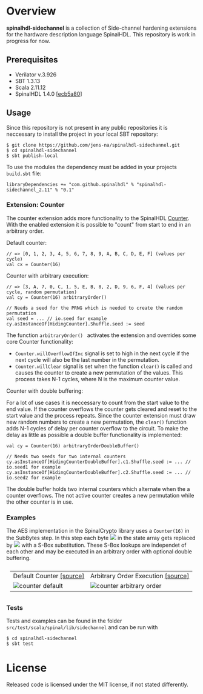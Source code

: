 # Overview

**spinalhdl-sidechannel** is a collection of Side-channel hardening extensions for the hardware description language SpinalHDL. This repository is work in progress for now.

## Prerequisites
- Verilator v.3.926
- SBT 1.3.13
- Scala 2.11.12
- SpinalHDL 1.4.0 [[ecb5a80](https://github.com/SpinalHDL/SpinalHDL/releases/tag/v1.4.0)]

## Usage
Since this repository is not present in any public repositories it is neccessary to install the project in your local SBT repository:
```
$ git clone https://github.com/jens-na/spinalhdl-sidechannel.git
$ cd spinalhdl-sidechannel
$ sbt publish-local
```
To use the modules the dependency must be added in your projects `build.sbt` file:
```
libraryDependencies += "com.github.spinalhdl" % "spinalhdl-sidechannel_2.11" % "0.1"
```

### Extension: Counter
The counter extension adds more functionality to the SpinalHDL [Counter](https://spinalhdl.github.io/SpinalDoc-RTD/SpinalHDL/Examples/Simple%20ones/counter_with_clear.html?highlight=counter). With the enabled extension it is possible to "count" from start to end in an arbitrary order. 

Default counter:
```
// => [0, 1, 2, 3, 4, 5, 6, 7, 8, 9, A, B, C, D, E, F] (values per cycle)
val cx = Counter(16) 
```
Counter with arbitrary execution:
```
// => [3, A, 7, 0, C, 1, 5, E, B, 8, 2, D, 9, 6, F, 4] (values per cycle, random permutation)
val cy = Counter(16) arbitraryOrder() 

// Needs a seed for the PRNG which is needed to create the random permutation
val seed = ... // io.seed for example
cy.asInstanceOf[HidingCounter].Shuffle.seed := seed
```
The function `arbitraryOrder() ` activates the extension and overrides some core Counter functionality:
- `Counter.willOverflowIfInc` signal is set to high in the next cycle if the next cycle will also be the last number in the permutation.
- `Counter.willClear` signal is set when the function `clear()` is called and causes the counter to create a new permutation of the values. This process takes N-1 cycles, where N is the maximum counter value.

Counter with double buffering:

For a lot of use cases it is neccessary to count from the start value to the end value. If the counter overflows the counter gets cleared and reset to the start value and the process repeats. Since the counter extension must draw new random numbers to create a new permutation, the `clear()` function adds N-1 cycles of delay per counter overflow to the circuit. To make the delay as little as possible a double buffer functionality is implemented:

```
val cy = Counter(16) arbitraryOrderDoubleBuffer()

// Needs two seeds for two internal counters
cy.asInstanceOf[HidingCounterDoubleBuffer].c1.Shuffle.seed := ... // io.seed1 for example
cy.asInstanceOf[HidingCounterDoubleBuffer].c2.Shuffle.seed := ... // io.seed2 for example
```
The double buffer holds two internal counters which alternate when the a counter overflows. The not active counter creates a new permutation while the other counter is in use.

### Examples
The AES implementation in the SpinalCrypto library uses a `Counter(16)` in the SubBytes step. In this step each byte <img src="https://render.githubusercontent.com/render/math?math=a_{i,j}"> in the state array gets replaced by <img src="https://render.githubusercontent.com/render/math?math=S(a_{i,j})"> with a S-Box substitution. These S-Box lookups are independet of each other and may be executed in an arbitrary order with optional double buffering.
<table style="padding:10px">
  <tr>
    <td>Default Counter <a href="https://github.com/SpinalHDL/SpinalCrypto/blob/master/crypto/src/main/scala/spinal/crypto/symmetric/aes/AESCore_Std.scala#L278-L294">[source]</a></td>
    <td>Arbitrary Order Execution <a href="https://github.com/jens-na/SpinalCrypto/blob/0b2f93c881e4d43aee0ea4e6b160d3eb0ba434ae/crypto/src/main/scala/spinal/crypto/symmetric/aes/AESCore_Std.scala#L278-L303">[source]</a></td>
  </tr>
  <tr>
    <td><img alt="counter default" src="https://i.imgur.com/JT4qFTu.png"></img></td>
    <td><img alt="counter arbitrary order" src="https://i.imgur.com/1k83nwH.png"></img></td>
  </tr>
</table>

### Tests
Tests and examples can be found in the folder `src/test/scala/spinal/lib/sidechannel` and can be run with
```
$ cd spinalhdl-sidechannel
$ sbt test
```

# License
Released code is licensed under the MIT license, if not stated differently.

[1]: https://i.imgur.com/JT4qFTu.png
[2]: https://i.imgur.com/1k83nwH.png
